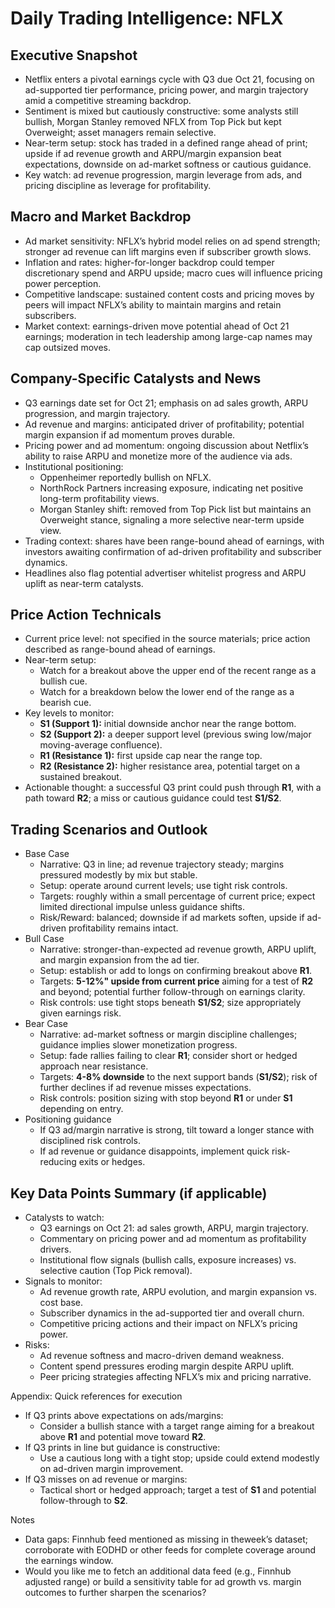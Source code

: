 # Daily Trading Intelligence: NFLX

## Executive Snapshot
- Netflix enters a pivotal earnings cycle with Q3 due Oct 21, focusing on ad-supported tier performance, pricing power, and margin trajectory amid a competitive streaming backdrop.
- Sentiment is mixed but cautiously constructive: some analysts still bullish, Morgan Stanley removed NFLX from Top Pick but kept Overweight; asset managers remain selective.
- Near-term setup: stock has traded in a defined range ahead of print; upside if ad revenue growth and ARPU/margin expansion beat expectations, downside on ad-market softness or cautious guidance.
- Key watch: ad revenue progression, margin leverage from ads, and pricing discipline as leverage for profitability.

## Macro and Market Backdrop
- Ad market sensitivity: NFLX’s hybrid model relies on ad spend strength; stronger ad revenue can lift margins even if subscriber growth slows.
- Inflation and rates: higher-for-longer backdrop could temper discretionary spend and ARPU upside; macro cues will influence pricing power perception.
- Competitive landscape: sustained content costs and pricing moves by peers will impact NFLX’s ability to maintain margins and retain subscribers.
- Market context: earnings-driven move potential ahead of Oct 21 earnings; moderation in tech leadership among large-cap names may cap outsized moves.

## Company-Specific Catalysts and News
- Q3 earnings date set for Oct 21; emphasis on ad sales growth, ARPU progression, and margin trajectory.
- Ad revenue and margins: anticipated driver of profitability; potential margin expansion if ad momentum proves durable.
- Pricing power and ad momentum: ongoing discussion about Netflix’s ability to raise ARPU and monetize more of the audience via ads.
- Institutional positioning:
  - Oppenheimer reportedly bullish on NFLX.
  - NorthRock Partners increasing exposure, indicating net positive long-term profitability views.
  - Morgan Stanley shift: removed from Top Pick list but maintains an Overweight stance, signaling a more selective near-term upside view.
- Trading context: shares have been range-bound ahead of earnings, with investors awaiting confirmation of ad-driven profitability and subscriber dynamics.
- Headlines also flag potential advertiser whitelist progress and ARPU uplift as near-term catalysts.

## Price Action Technicals
- Current price level: not specified in the source materials; price action described as range-bound ahead of earnings.
- Near-term setup:
  - Watch for a breakout above the upper end of the recent range as a bullish cue.
  - Watch for a breakdown below the lower end of the range as a bearish cue.
- Key levels to monitor:
  - **S1 (Support 1):** initial downside anchor near the range bottom.
  - **S2 (Support 2):** a deeper support level (previous swing low/major moving-average confluence).
  - **R1 (Resistance 1):** first upside cap near the range top.
  - **R2 (Resistance 2):** higher resistance area, potential target on a sustained breakout.
- Actionable thought: a successful Q3 print could push through **R1**, with a path toward **R2**; a miss or cautious guidance could test **S1/S2**.

## Trading Scenarios and Outlook
- Base Case
  - Narrative: Q3 in line; ad revenue trajectory steady; margins pressured modestly by mix but stable.
  - Setup: operate around current levels; use tight risk controls.
  - Targets: roughly within a small percentage of current price; expect limited directional impulse unless guidance shifts.
  - Risk/Reward: balanced; downside if ad markets soften, upside if ad-driven profitability remains intact.
- Bull Case
  - Narrative: stronger-than-expected ad revenue growth, ARPU uplift, and margin expansion from the ad tier.
  - Setup: establish or add to longs on confirming breakout above **R1**.
  - Targets: **5-12%" upside from current price** aiming for a test of **R2** and beyond; potential further follow-through on earnings clarity.
  - Risk controls: use tight stops beneath **S1/S2**; size appropriately given earnings risk.
- Bear Case
  - Narrative: ad-market softness or margin discipline challenges; guidance implies slower monetization progress.
  - Setup: fade rallies failing to clear **R1**; consider short or hedged approach near resistance.
  - Targets: **4-8% downside** to the next support bands (**S1/S2**); risk of further declines if ad revenue misses expectations.
  - Risk controls: position sizing with stop beyond **R1** or under **S1** depending on entry.
- Positioning guidance
  - If Q3 ad/margin narrative is strong, tilt toward a longer stance with disciplined risk controls.
  - If ad revenue or guidance disappoints, implement quick risk-reducing exits or hedges.

## Key Data Points Summary (if applicable)
- Catalysts to watch:
  - Q3 earnings on Oct 21: ad sales growth, ARPU, margin trajectory.
  - Commentary on pricing power and ad momentum as profitability drivers.
  - Institutional flow signals (bullish calls, exposure increases) vs. selective caution (Top Pick removal).
- Signals to monitor:
  - Ad revenue growth rate, ARPU evolution, and margin expansion vs. cost base.
  - Subscriber dynamics in the ad-supported tier and overall churn.
  - Competitive pricing actions and their impact on NFLX’s pricing power.
- Risks:
  - Ad revenue softness and macro-driven demand weakness.
  - Content spend pressures eroding margin despite ARPU uplift.
  - Peer pricing strategies affecting NFLX’s mix and pricing narrative.

Appendix: Quick references for execution
- If Q3 prints above expectations on ads/margins:
  - Consider a bullish stance with a target range aiming for a breakout above **R1** and potential move toward **R2**.
- If Q3 prints in line but guidance is constructive:
  - Use a cautious long with a tight stop; upside could extend modestly on ad-driven margin improvement.
- If Q3 misses on ad revenue or margins:
  - Tactical short or hedged approach; target a test of **S1** and potential follow-through to **S2**.

Notes
- Data gaps: Finnhub feed mentioned as missing in theweek’s dataset; corroborate with EODHD or other feeds for complete coverage around the earnings window.
- Would you like me to fetch an additional data feed (e.g., Finnhub adjusted range) or build a sensitivity table for ad growth vs. margin outcomes to further sharpen the scenarios?